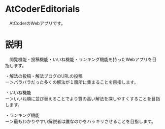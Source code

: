 # AtCoderEditorials

　AtCoderのWebアプリです。

# 説明

　閲覧機能・投稿機能・いいね機能・ランキング機能を持ったWebアプリを目指します。<br>

・解法の投稿・解法ブログのURLの投稿<br>
ー＞バラバラだった多くの解法が１箇所に集まることを目指します。<br>

・いいね機能<br>
ー＞いいね順に並び替えることでより質の高い解法を探しやすくすることを目指します。<br>

・ランキング機能<br>
ー＞最もわかりやすい解説者は誰なのかをハッキリさせることを目指します。<br>
